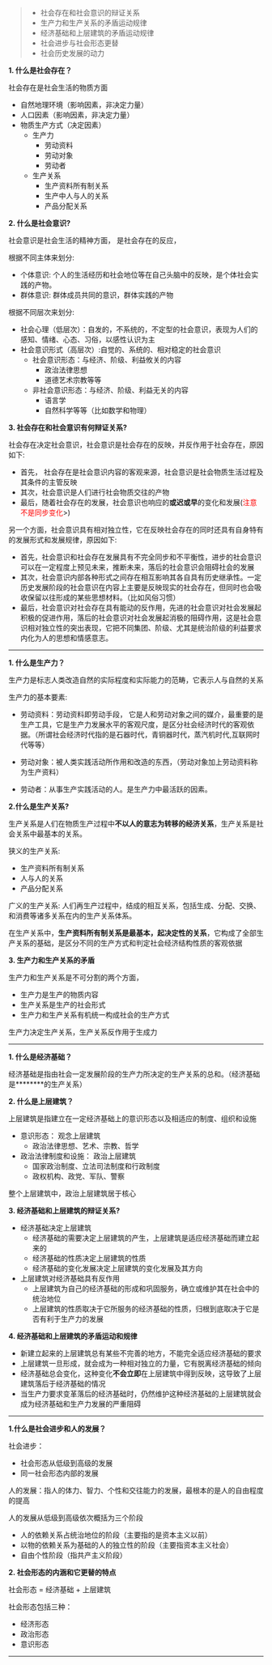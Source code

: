 > - 社会存在和社会意识的辩证关系
> - 生产力和生产关系的矛盾运动规律
> - 经济基础和上层建筑的矛盾运动规律
> - 社会进步与社会形态更替
> - 社会历史发展的动力

**1. 什么是社会存在？**

社会存在是社会生活的物质方面

- 自然地理环境（影响因素，非决定力量）
- 人口因素（影响因素，非决定力量）
- 物质生产方式（决定因素）
  - 生产力
    - 劳动资料
    - 劳动对象
    - 劳动者
  - 生产关系
    - 生产资料所有制关系
    - 生产中人与人的关系
    - 产品分配关系

**2. 什么是社会意识?**

社会意识是社会生活的精神方面， 是社会存在的反应，

根据不同主体来划分:

- 个体意识: 个人的生活经历和社会地位等在自己头脑中的反映，是个体社会实践的产物。
- 群体意识: 群体成员共同的意识，群体实践的产物



根据不同层次来划分:

- 社会心理（低层次）：自发的，不系统的，不定型的社会意识，表现为人们的感知、情绪、心态、习俗，以感性认识为主
- 社会意识形式（高层次）:自觉的、系统的、相对稳定的社会意识
  - 社会意识形态：与经济、阶级、利益攸关的内容
    - 政治法律思想
    - 道德艺术宗教等等
  - 非社会意识形态：与经济、阶级、利益无关的内容
    - 语言学
    - 自然科学等等（比如数学和物理）



**3. 社会存在和社会意识有何辩证关系?**

社会存在决定社会意识，社会意识是社会存在的反映，并反作用于社会存在，原因如下:

- 首先， 社会存在是社会意识内容的客观来源，社会意识是社会物质生活过程及其条件的主管反映
- 其次，社会意识是人们进行社会物质交往的产物
- 最后，随着社会存在的发展，社会意识也响应的**或迟或早**的变化和发展(<font color="red">注意不是同步变化</font>>)



另一个方面，社会意识具有相对独立性，它在反映社会存在的同时还具有自身特有的发展形式和发展规律，原因如下:

- 首先，社会意识和社会存在发展具有不完全同步和不平衡性，进步的社会意识可以在一定程度上预见未来，推断未来，落后的社会意识会阻碍社会的发展
- 其次，社会意识内部各种形式之间存在相互影响其各自具有历史继承性。一定历史发展阶段的社会意识在内容上主要是反映现实的社会存在，但同时也会吸收保留以往形成的某些思想材料。（比如风俗习惯）
- 最后，社会意识对社会存在具有能动的反作用，先进的社会意识对社会发展起积极的促进作用，落后的社会意识对社会发展起消极的阻碍作用，这是社会意识相对独立性的突出表现，它把不同集团、阶级、尤其是统治阶级的利益要求内化为人的思想和情感意志。



--------





**1. 什么是生产力？**

生产力是标志人类改造自然的实际程度和实际能力的范畴，它表示人与自然的关系

生产力的基本要素:

- 劳动资料：劳动资料即劳动手段， 它是人和劳动对象之间的媒介，最重要的是生产工具，它是生产力发展水平的客观尺度，是区分社会经济时代的客观依据。（所谓社会经济时代指的是石器时代，青铜器时代，蒸汽机时代,互联网时代等等）

- 劳动对象：被人类实践活动所作用和改造的东西，（劳动对象加上劳动资料称为生产资料）

- 劳动者：从事生产实践活动的人。是生产力中最活跃的因素。

  

**2.什么是生产关系?**

生产关系是人们在物质生产过程中**不以人的意志为转移的经济关系**，生产关系是社会关系中最基本的关系。

狭义的生产关系:

- 生产资料所有制关系
- 人与人的关系
- 产品分配关系

广义的生产关系: 人们再生产过程中，结成的相互关系，包括生成、分配、交换、和消费等诸多关系在内的生产关系体系。

在生产关系中，**生产资料所有制关系是最基本，起决定性的关系**，它构成了全部生产关系的基础，是区分不同的生产方式和判定社会经济结构性质的客观依据



**3. 生产力和生产关系的矛盾**

 生产力和生产关系是不可分割的两个方面，

- 生产力是生产的物质内容
- 生产关系是生产的社会形式
- 生产力和生产关系有机统一构成社会的生产方式

生产力决定生产关系，生产关系反作用于生成力



--------

**1. 什么是经济基础？**

经济基础是指由社会一定发展阶段的生产力所决定的生产关系的总和。（经济基础是********的生产关系）

**2. 什么是上层建筑？**

上层建筑是指建立在一定经济基础上的意识形态以及相适应的制度、组织和设施

- 意识形态： 观念上层建筑
  - 政治法律思想、艺术、宗教、哲学
- 政治法律制度和设施： 政治上层建筑
  - 国家政治制度、立法司法制度和行政制度
  - 政权机构、政党、军队、警察



整个上层建筑中，政治上层建筑居于核心

**3. 经济基础和上层建筑的辩证关系?**

- 经济基础决定上层建筑
  - 经济基础的需要决定上层建筑的产生，上层建筑是适应经济基础而建立起来的
  - 经济基础的性质决定上层建筑的性质
  - 经济基础的变化发展决定上层建筑的变化发展及其方向
- 上层建筑对经济基础具有反作用
  - 上层建筑为自己的经济基础的形成和巩固服务，确立或维护其在社会中的统治地位
  - 上层建筑的性质取决于它所服务的经济基础的性质，归根到底取决于它是否有利于生产力的发展

**4. 经济基础和上层建筑的矛盾运动和规律**

- 新建立起来的上层建筑总有某些不完善的地方，不能完全适应经济基础的要求
- 上层建筑一旦形成，就会成为一种相对独立的力量，它有脱离经济基础的倾向
- 经济基础总会变化，这种变化**不会立即**在上层建筑中得到反映，这导致了上层建筑落后于经济基础的情况
- 当生产力要求变革落后的经济基础时，仍然维护这种经济基础的上层建筑就会成为经济基础和生产力发展的严重阻碍



---------

**1.什么是社会进步和人的发展？**

社会进步：

- 社会形态从低级到高级的发展
- 同一社会形态内部的发展



人的发展：指人的体力、智力、个性和交往能力的发展，最根本的是人的自由程度的提高

人的发展从低级到高级依次概括为三个阶段

- 人的依赖关系占统治地位的阶段（主要指的是资本主义以前）
- 以物的依赖关系为基础的人的独立性的阶段（主要指资本主义社会）
- 自由个性阶段（指共产主义阶段）



**2. 社会形态的内涵和它更替的特点**

社会形态 = 经济基础 + 上层建筑



社会形态包括三种：

- 经济形态
- 政治形态
- 意识形态

---

